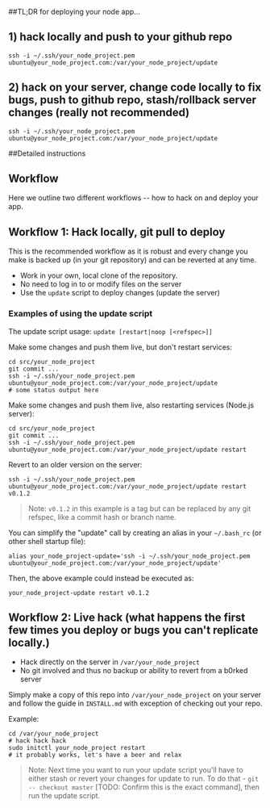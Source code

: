 ##TL;DR for deploying your node app...

## 1) hack locally and push to your github repo
`ssh -i ~/.ssh/your_node_project.pem ubuntu@your_node_project.com:/var/your_node_project/update`

## 2) hack on your server, change code locally to fix bugs, push to github repo, stash/rollback server changes  (really not recommended)
`ssh -i ~/.ssh/your_node_project.pem ubuntu@your_node_project.com:/var/your_node_project/update`

##Detailed instructions

## Workflow

Here we outline two different workflows -- how to hack on and deploy your app.

## Workflow 1: Hack locally, git pull to deploy

This is the recommended workflow as it is robust and every change you make is backed up (in your git repository) and can be reverted at any time.

- Work in your own, local clone of the repository.
- No need to log in to or modify files on the server
- Use the `update` script to deploy changes (update the server)

### Examples of using the update script

The update script usage: `update [restart|noop [<refspec>]]`

Make some changes and push them live, but don't restart services:

    cd src/your_node_project
    git commit ...
    ssh -i ~/.ssh/your_node_project.pem ubuntu@your_node_project.com:/var/your_node_project/update
    # some status output here

Make some changes and push them live, also restarting services (Node.js server):

    cd src/your_node_project
    git commit ...
    ssh -i ~/.ssh/your_node_project.pem ubuntu@your_node_project.com:/var/your_node_project/update restart

Revert to an older version on the server:

    ssh -i ~/.ssh/your_node_project.pem ubuntu@your_node_project.com:/var/your_node_project/update restart v0.1.2

> Note: `v0.1.2` in this example is a tag but can be replaced by any git refspec, like a commit hash or branch name.

You can simplify the "update" call by creating an alias in your `~/.bash_rc` (or other shell startup file):

    alias your_node_project-update='ssh -i ~/.ssh/your_node_project.pem ubuntu@your_node_project.com:/var/your_node_project/update'

Then, the above example could instead be executed as:

    your_node_project-update restart v0.1.2

## Workflow 2: Live hack (what happens the first few times you deploy or bugs you can't replicate locally.)

- Hack directly on the server in `/var/your_node_project`
- No git involved and thus no backup or ability to revert from a b0rked server

Simply make a copy of this repo into `/var/your_node_project` on your server and follow the guide in `INSTALL.md` with exception of checking out your repo.

Example:

    cd /var/your_node_project
    # hack hack hack
    sudo initctl your_node_project restart
    # it probably works, let's have a beer and relax

> Note: Next time you want to run your update script you'll have to either stash or revert your changes for update to run.  To do that - `git -- checkout master` [TODO: Confirm this is the exact command], then run the update script.
